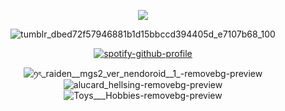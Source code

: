 <div align="center"> 

<p align="center"> <img src="https://komarev.com/ghpvc/?username=Archispores&label=folks%20&color=orange&style=flat-square"  </p>

![tumblr_dbed72f57946881b1d15bbccd394405d_e7107b68_100](https://github.com/user-attachments/assets/eeabb416-2d3a-4226-abb3-ea5c498fd2af)

[![spotify-github-profile](https://spotify-github-profile.kittinanx.com/api/view?uid=31emfs5ew5nehf7ma5xdl4dsg4hy&cover_image=true&theme=novatorem&show_offline=false&background_color=000000&interchange=false&bar_color=ff0000&bar_color_cover=false)](https://github.com/kittinan/spotify-github-profile)


![ꪆৎ_raiden__mgs2_ver_nendoroid__1_-removebg-preview](https://github.com/user-attachments/assets/8a52cb10-a880-40f2-8bdd-76d185015169) ![alucard_hellsing-removebg-preview](https://github.com/user-attachments/assets/24be0c75-d470-431d-ba73-a5beb7bb276a) ![Toys___Hobbies-removebg-preview](https://github.com/user-attachments/assets/0d5babc4-ef0f-44a1-a696-e80fc87966c2)
